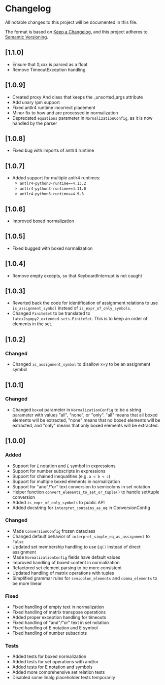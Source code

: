 # Changelog

All notable changes to this project will be documented in this file.

The format is based on [Keep a Changelog](https://keepachangelog.com/en/1.0.0/),
and this project adheres to [Semantic Versioning](https://semver.org/spec/v2.0.0.html).

## [1.1.0]

- Ensure that 0,xxx is parsed as a float
- Remove TimeoutException handling

## [1.0.9]

- Created proxy And class that keeps the _unsorted_args attribute
- Add unary \\pm support
- Fixed antlr4 runtime incorrect placement
- Minor fix to how and are processed in normalization
- Deprecated `equations` parameter in `NormalizationConfig`, as it is now handled by the parser

## [1.0.8]

- Fixed bug with imports of antlr4 runtime

## [1.0.7]

- Added support for multiple antlr4 runtimes:
  - `antlr4-python3-runtime==4.13.2`
  - `antlr4-python3-runtime==4.11.0`
  - `antlr4-python3-runtime==4.9.3`

## [1.0.6]

- Improved boxed normalization

## [1.0.5]

- Fixed bugged with boxed normalization

## [1.0.4]

- Remove empty excepts, so that KeyboardInterrupt is not caught

## [1.0.3]

- Reverted back the code for identification of assignment relations to use `is_assignment_symbol` instead of `is_expr_of_only_symbols`.
- Changed `FiniteSet` to be translated to `latex2sympy2_extended.sets.FiniteSet`. This is to keep an order of elements in the set.

## [1.0.2]

### Changed

- Changed `is_assignment_symbol` to disallow x+y to be an assignment symbol

## [1.0.1]

### Changed

- Changed `boxed` parameter in `NormalizationConfig` to be a string parameter with values "all", "none", or "only". "all" means that all boxed elements will be extracted, "none" means that no boxed elements will be extracted, and "only" means that only boxed elements will be extracted.

## [1.0.0]

### Added

- Support for `E` notation and `E` symbol in expressions
- Support for number subscripts in expressions
- Support for chained inequalities (e.g. `a < b < c`)
- Support for multiple boxed elements in normalization
- Support for "and"/"or" text conversion to semicolons in set notation
- Helper function `convert_elements_to_set_or_tuple()` to handle set/tuple conversion
- Added `is_expr_of_only_symbols` to public API
- Added docstring for `interpret_contains_as_eq` in ConversionConfig

### Changed

- Made `ConversionConfig` frozen dataclass
- Changed default behavior of `interpret_simple_eq_as_assignment` to `False`
- Updated set membership handling to use `Eq()` instead of direct assignment
- Made `NormalizationConfig` fields have default values
- Improved handling of boxed content in normalization
- Refactored set element parsing to be more consistent
- Updated handling of matrix operations with tuples
- Simplified grammar rules for `semicolon_elements` and `comma_elements` to be more linear

### Fixed

- Fixed handling of empty text in normalization
- Fixed handling of matrix transpose operations
- Added proper exception handling for timeouts
- Fixed handling of "and"/"or" text in set notation
- Fixed handling of E notation and E symbol
- Fixed handling of number subscripts

### Tests

- Added tests for boxed normalization
- Added tests for set operations with and/or
- Added tests for E notation and symbols
- Added more comprehensive set relation tests
- Disabled some linalg placeholder tests temporarily
